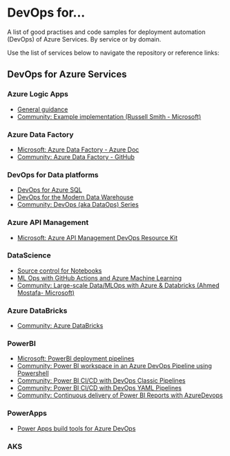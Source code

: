 # DevOps for...

A list of good practises and code samples for deployment automation (DevOps) of Azure Services. By service or by domain.

Use the list of services below to navigate the repository or reference links:

## DevOps for Azure Services
### Azure Logic Apps
- [General guidance](./logicapps.md)
- [Community: Example implementation (Russell Smith - Microsoft)](./logicapps.md)

### Azure Data Factory
- [Microsoft: Azure Data Factory - Azure Doc](https://azure.microsoft.com/mediahandler/files/resourcefiles/whitepaper-adf-on-azuredevops/Azure%20data%20Factory-Whitepaper-DevOps.pdf)
- [Community: Azure Data Factory - GitHub](https://github.com/davedoesdemos/DataDevOps/blob/master/Data_Factory/ADFDevOps.md)

### DevOps for Data platforms
- [DevOps for Azure SQL](https://devblogs.microsoft.com/azure-sql/devops-for-azure-sql)
- [DevOps for the Modern Data Warehouse](https://github.com/Azure-Samples/modern-data-warehouse-dataops)
- [Community: DevOps (aka DataOps) Series](https://github.com/davedoesdemos/DemoIndex/blob/master/README.md)



### Azure API Management
- [Microsoft: Azure API Management DevOps Resource Kit](https://github.com/Azure/azure-api-management-devops-resource-kit)

### DataScience
- [Source control for Notebooks](./notebooks.md)
- [ML Ops with GitHub Actions and Azure Machine Learning](https://github.com/machine-learning-apps/ml-template-azure)
- [Community: Large-scale Data/MLOps with Azure & Databricks (Ahmed Mostafa- Microsoft)](https://github.com/ahmedsmostafa/databricks-azureml-mlops)

### Azure DataBricks
- [Community: Azure DataBricks](https://github.com/davedoesdemos/DataDevOps/blob/master/Databricks/DatabricksDevOps.md)

### PowerBI
- [Microsoft: PowerBI deployment pipelines](https://myignite.techcommunity.microsoft.com/sessions/83502?source=sessions)
- [Community: Power BI workspace in an Azure DevOps Pipeline using Powershell](https://blogs.endjin.com/2019/05/how-to-create-a-power-bi-workspace-in-an-azure-devops-pipeline-using-powershell/)
- [Community: Power BI CI/CD with DevOps Classic Pipelines](https://adatis.co.uk/power-bi-ci-cd-with-devops-pipelines/)
- [Community: Power BI CI/CD with DevOps YAML Pipelines](https://adatis.co.uk/power-bi-ci-cd-with-devops-yaml-pipelines/)
- [Community: Continuous delivery of Power BI Reports with AzureDevops](https://medium.com/@lopatin.yegor/continuous-delivery-of-power-bi-reports-with-azuredevops-549b8658ca52)

### PowerApps
- [Power Apps build tools for Azure DevOps](https://docs.microsoft.com/en-gb/powerapps/developer/common-data-service/build-tools-overview)

### AKS


